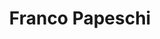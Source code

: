 ---
user: franco
title: Franco Papeschi
position: Creative Director
company: frog
bio: "Franco is a Senior leader in the global UX industry with more than 12 years of experience in Europe, Africa and Asia, specialising in telecommunications and education. He co-founded “Design Jams” in London in 2010 and has a double Master of Science in Communication Sciences, Ergonomics and Human Factor. <br/>

Prior to joining frog, Franco held experience and service design management positions at Education First (Shanghai), the Web Foundation (London), Vodafone Global (London).<br/>

He has guest lectured at the Interaction Design Institute in Italy and is a regular on the keynote speaking circuit including Interaction 13 in Canada, Global Forum on Innovation 2011 for the World Bank, and UX Australia 2015. "
featured: true
talk: keynote
---